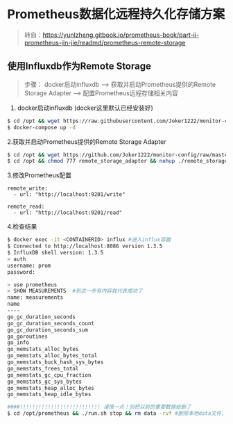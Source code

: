 # Prometheus数据化远程持久化存储方案
> 转自：https://yunlzheng.gitbook.io/prometheus-book/part-ii-prometheus-jin-jie/readmd/prometheus-remote-storage

## 使用Influxdb作为Remote Storage
> 步骤： docker启动influxdb --> 获取并启动Prometheus提供的Remote Storage Adapter --> 配置Prometheus远程存储相关内容

1. docker启动influxdb (docker这里默认已经安装好)<br>
~~~bash
$ cd /opt && wget https://raw.githubusercontent.com/Joker1222/monitor-config/master/remote_storage/docker-compose.yml
$ docker-compose up -d
~~~

2.获取并启动Prometheus提供的Remote Storage Adapter
~~~bash
$ cd /opt && wget https://github.com/Joker1222/monitor-config/raw/master/remote_storage/remote_storage_adapter
$ cd /opt && chmod 777 remote_storage_adapter && nohup ./remote_storage_adapter --influxdb-url=http://localhost:8086 --influxdb.username=prom --influxdb.database=prometheus --influxdb.retention-policy=autogen > remote.log &
~~~

3.修改Prometheus配置
~~~vim
remote_write:
  - url: "http://localhost:9201/write"

remote_read:
  - url: "http://localhost:9201/read"
~~~

4.检查结果
~~~bash
$ docker exec -it <CONTAINERID> influx #进入influx容器
$ Connected to http://localhost:8086 version 1.3.5
$ InfluxDB shell version: 1.3.5
> auth
username: prom
password:

> use prometheus
> SHOW MEASUREMENTS  #到这一步有内容就代表成功了
name: measurements
name
----
go_gc_duration_seconds
go_gc_duration_seconds_count
go_gc_duration_seconds_sum
go_goroutines
go_info
go_memstats_alloc_bytes
go_memstats_alloc_bytes_total
go_memstats_buck_hash_sys_bytes
go_memstats_frees_total
go_memstats_gc_cpu_fraction
go_memstats_gc_sys_bytes
go_memstats_heap_alloc_bytes
go_memstats_heap_idle_bytes
~~~

~~~bash
####!!!!!!!!!!!!!!!!!!!!!!!!!! 谨慎一点！别把以前的重要数据给删了
$ cd /opt/prometheus && ./run.sh stop && rm data -rvf #删除本地data文件，然后重启，观察是否能够从influxdb中恢复数据
~~~
